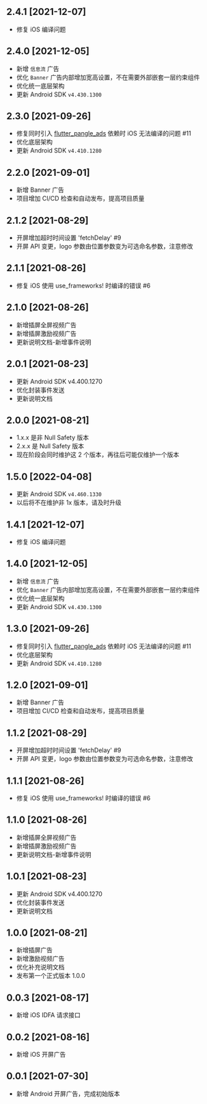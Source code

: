 ## 2.4.1 [2021-12-07]
* 修复 iOS 编译问题

## 2.4.0 [2021-12-05]
* 新增 `信息流` 广告
* 优化 `Banner` 广告内部增加宽高设置，不在需要外部嵌套一层约束组件
* 优化统一底层架构
* 更新 Android SDK `v4.430.1300`

## 2.3.0 [2021-09-26]
* 修复同时引入 [flutter_pangle_ads](https://github.com/FlutterAds/flutter_pangle_ads) 依赖时 iOS 无法编译的问题 #11
* 优化底层架构
* 更新 Android SDK `v4.410.1280`

## 2.2.0 [2021-09-01]
* 新增 Banner 广告
* 项目增加 CI/CD 检查和自动发布，提高项目质量

## 2.1.2 [2021-08-29]
* 开屏增加超时时间设置 'fetchDelay' #9
* 开屏 API 变更，logo 参数由位置参数变为可选命名参数，注意修改

## 2.1.1 [2021-08-26]
* 修复 iOS 使用 use_frameworks! 时编译的错误 #6

## 2.1.0 [2021-08-26]
* 新增插屏全屏视频广告
* 新增插屏激励视频广告
* 更新说明文档-新增事件说明

## 2.0.1 [2021-08-23]
* 更新 Android SDK v4.400.1270
* 优化封装事件发送
* 更新说明文档

## 2.0.0 [2021-08-21]
* 1.x.x 是非 Null Safety 版本
* 2.x.x 是 Null Safety 版本
* 现在阶段会同时维护这 2 个版本，再往后可能仅维护一个版本

## 1.5.0 [2022-04-08]
* 更新 Android SDK `v4.460.1330`
* 以后将不在维护非 1x 版本，请及时升级

## 1.4.1 [2021-12-07]
* 修复 iOS 编译问题

## 1.4.0 [2021-12-05]
* 新增 `信息流` 广告
* 优化 `Banner` 广告内部增加宽高设置，不在需要外部嵌套一层约束组件
* 优化统一底层架构
* 更新 Android SDK `v4.430.1300`

## 1.3.0 [2021-09-26]
* 修复同时引入 [flutter_pangle_ads](https://github.com/FlutterAds/flutter_pangle_ads) 依赖时 iOS 无法编译的问题 #11
* 优化底层架构
* 更新 Android SDK `v4.410.1280`

## 1.2.0 [2021-09-01]
* 新增 Banner 广告
* 项目增加 CI/CD 检查和自动发布，提高项目质量

## 1.1.2 [2021-08-29]
* 开屏增加超时时间设置 'fetchDelay' #9
* 开屏 API 变更，logo 参数由位置参数变为可选命名参数，注意修改

## 1.1.1 [2021-08-26]
* 修复 iOS 使用 use_frameworks! 时编译的错误 #6

## 1.1.0 [2021-08-26]
* 新增插屏全屏视频广告
* 新增插屏激励视频广告
* 更新说明文档-新增事件说明

## 1.0.1 [2021-08-23]
* 更新 Android SDK v4.400.1270
* 优化封装事件发送
* 更新说明文档

## 1.0.0 [2021-08-21]
* 新增插屏广告
* 新增激励视频广告
* 优化补充说明文档
* 发布第一个正式版本 1.0.0

## 0.0.3 [2021-08-17]
* 新增 iOS IDFA 请求接口

## 0.0.2 [2021-08-16]
* 新增 iOS 开屏广告

## 0.0.1 [2021-07-30]
* 新增 Android 开屏广告，完成初始版本